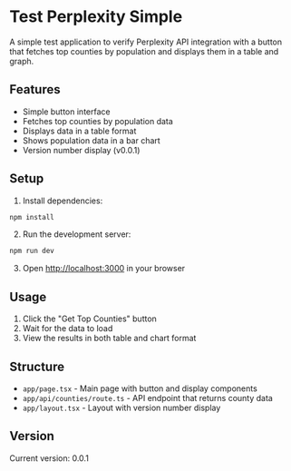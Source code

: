 # Test Perplexity Simple

A simple test application to verify Perplexity API integration with a button that fetches top counties by population and displays them in a table and graph.

## Features

- Simple button interface
- Fetches top counties by population data
- Displays data in a table format
- Shows population data in a bar chart
- Version number display (v0.0.1)

## Setup

1. Install dependencies:
```bash
npm install
```

2. Run the development server:
```bash
npm run dev
```

3. Open [http://localhost:3000](http://localhost:3000) in your browser

## Usage

1. Click the "Get Top Counties" button
2. Wait for the data to load
3. View the results in both table and chart format

## Structure

- `app/page.tsx` - Main page with button and display components
- `app/api/counties/route.ts` - API endpoint that returns county data
- `app/layout.tsx` - Layout with version number display

## Version

Current version: 0.0.1
